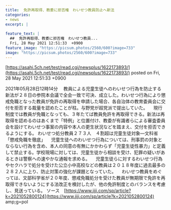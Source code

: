 ```yaml
---
title:  免許再取得、教委に拒否権　わいせつ教員防止へ新法  
categories:
- news
excerpt: |
  
feature_text: |
  ##  免許再取得、教委に拒否権　わいせつ教員...
  Fri, 28 May 2021 12:51:33  +0900
feature_image: "https://picsum.photos/2560/600?image=733"
image: "https://picsum.photos/2560/600?image=733"
---
```


[https://asahi.5ch.net/test/read.cgi/newsplus/1622173893/](https://asahi.5ch.net/test/read.cgi/newsplus/1622173893/)
posted on Fri, 28 May 2021 12:51:33  +0900

<!--more-->

2021年05月28日12時14分 　教員による児童生徒へのわいせつ行為を防止する新法が２８日の参院本会議で全会一致で可決、成立した。わいせつ行為により懲戒免職となった教員が免許の再取得を申請した場合、各自治体の教育委員会に交付を拒否する裁量を認めたことが柱。与野党が超党派で提出していた。 　現行制度では教員が免職となっても、３年たてば教員免許を再取得できる。新法は再取得を認めるのはあくまで「特例」と位置付け、教委が有識者らによる審査委員会を設けてわいせつ事案の内容や本人の更生状況などを踏まえ、交付を拒否できるようにする。 わいせつ処分教員２７３人　４割超は児童生徒対象—文科省「懲戒免職を徹底」 　児童生徒へのわいせつ行為については、刑事罰の対象とならない行為を含め、本人の同意の有無にかかわらず「児童生徒性暴力」と定義して禁止する。学校現場に対しては、児童生徒から相談を受け、犯罪の疑いがあるときは警察への速やかな通報を求める。 　児童生徒らに対するわいせつ行為やセクハラで処分を受けた公立小中高校などの教員は２０１８年度に過去最多の２８２人に上り、防止対策の強化が課題となっていた。 　わいせつ教員をめぐっては、文部科学省が２０年度、懲戒免職処分を受けた教員が無期限で免許を再取得できないようにする法改正を検討したが、他の免許制度とのバランスを考慮し、見送っている。 ソース　[https://www.jiji.com/sp/article?k=2021052800124](https://www.jiji.com/sp/article?k=2021052800124) amp;g=pol
